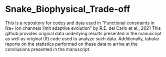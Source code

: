 # Snake_Biophysical_Trade-off
This is a repository for codes and data used in "Functional constraints in Na+ ion channels limit adaptive evolution" by R.E. del Carlo et al., 2021
This github provides original data underlying results presented in the manuscript as well as original (R) code used to analyze such data.
Additionally, tabular reports on the statistics performed on these data to arrive at the conclusions presented in the manuscript.

